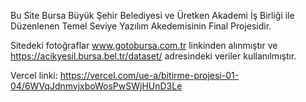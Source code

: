 Bu Site Bursa Büyük Şehir Belediyesi ve Üretken Akademi İş Birliği ile Düzenlenen </code16> Temel Seviye Yazılım Akedemisinin Final Projesidir.

Sitedeki fotoğraflar www.gotobursa.com.tr linkinden alınmıştır ve https://acikyesil.bursa.bel.tr/dataset/ adresindeki veriler kullanılmıştır.

Vercel linki: https://vercel.com/ue-a/bitirme-projesi-01-04/6WVqJdnmvjxboWosPwSWjHUnD3Le